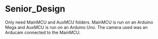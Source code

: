 # Senior_Design
Only need MainMCU and AuxMCU folders. MainMCU is run on an Arduino Mega and AuxMCU is run on an Arduino Uno. The camera used was an Arducam connected to the MainMCU.
